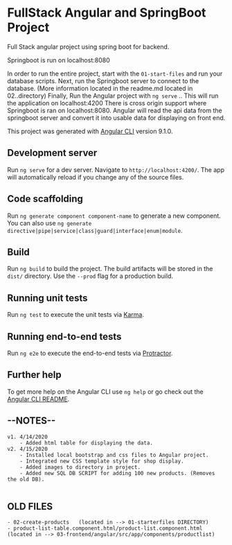 # FullStack Angular and SpringBoot Project

Full Stack angular project using spring boot for backend.

Springboot is run on localhost:8080

In order to run the entire project, start with the `01-start-files` and run your database scripts.
Next, run the Springboot server to connect to the database. (More information located in the readme.md located in 02..directory)
Finally, Run the Angular project with `ng serve` .. This will run the application on localhost:4200
There is cross origin support where Springboot is ran on localhost:8080. Angular will read the api data from the springboot server
and convert it into usable data for displaying on front end.


This project was generated with [Angular CLI](https://github.com/angular/angular-cli) version 9.1.0.

## Development server

Run `ng serve` for a dev server. Navigate to `http://localhost:4200/`. The app will automatically reload if you change any of the source files.

## Code scaffolding

Run `ng generate component component-name` to generate a new component. You can also use `ng generate directive|pipe|service|class|guard|interface|enum|module`.

## Build

Run `ng build` to build the project. The build artifacts will be stored in the `dist/` directory. Use the `--prod` flag for a production build.

## Running unit tests

Run `ng test` to execute the unit tests via [Karma](https://karma-runner.github.io).

## Running end-to-end tests

Run `ng e2e` to execute the end-to-end tests via [Protractor](http://www.protractortest.org/).

## Further help

To get more help on the Angular CLI use `ng help` or go check out the [Angular CLI README](https://github.com/angular/angular-cli/blob/master/README.md).



## --NOTES--
```
v1. 4/14/2020
	- Added html table for displaying the data.
v2. 4/15/2020
	- Installed local bootstrap and css files to Angular project.
	- Integrated new CSS template style for shop display.
	- Added images to directory in project.
	- Added new SQL DB SCRIPT for adding 100 new products. (Removes the old DB).
	
```
## OLD FILES
	- 02-create-products   (located in --> 01-starterfiles DIRECTORY)
	- product-list-table.component.html/product-list.component.html (located in --> 03-frontend/angular/src/app/components/productlist)
	